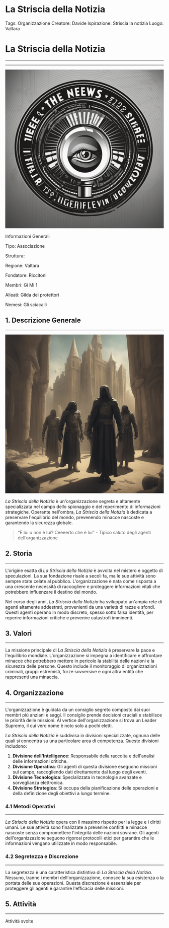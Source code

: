 # La Striscia della Notizia

Tags: Organizzazione
Creatore: Davide
Ispirazione: Striscia la notizia
Luogo: Valtara

# La Striscia della Notizia

---

---

![create-a-logo-for-the-news-strip-a-secret-organization-specializing-in-espionage-and-information-.png](La%20Striscia%20della%20Notizia%20c8a28097b17441cf8bf5943cbc38334d/create-a-logo-for-the-news-strip-a-secret-organization-specializing-in-espionage-and-information-.png)

Informazioni Generali

Tipo: Associazione

Struttura:

Regione: Valtara

Fondatore: Riccitoni

Membri: Gi Mi 1

Alleati: Gilda dei protettori

Nemesi: Gli sciacalli

## 1. Descrizione Generale

---

![a-group-of-spies-during-a-mission-they-cover-in-shadow-while-two-kings-exchange-goods-medieval-fan.png](La%20Striscia%20della%20Notizia%20c8a28097b17441cf8bf5943cbc38334d/a-group-of-spies-during-a-mission-they-cover-in-shadow-while-two-kings-exchange-goods-medieval-fan.png)

*La Striscia della Notizia* è un'organizzazione segreta e altamente specializzata nel campo dello spionaggio e del reperimento di informazioni strategiche. Operante nell'ombra, *La Striscia della Notizia* è dedicata a preservare l'equilibrio del mondo, prevenendo minacce nascoste e garantendo la sicurezza globale.

> “È lui o non è lui? Ceeeerto che è lui” - Tipico saluto degli agenti dell’organizzazione
> 

## 2. Storia

---

L'origine esatta di *La Striscia della Notizia* è avvolta nel mistero e oggetto di speculazioni. La sua fondazione risale a secoli fa, ma le sue attività sono sempre state celate al pubblico. L'organizzazione è nata come risposta a una crescente necessità di raccogliere e proteggere informazioni vitali che potrebbero influenzare il destino del mondo.

Nel corso degli anni, *La Striscia della Notizia* ha sviluppato un'ampia rete di agenti altamente addestrati, provenienti da una varietà di razze e sfondi. Questi agenti operano in modo discreto, spesso sotto falsa identità, per reperire informazioni critiche e prevenire catastrofi imminenti.

## 3. Valori

---

La missione principale di *La Striscia della Notizia* è preservare la pace e l'equilibrio mondiale. L'organizzazione si impegna a identificare e affrontare minacce che potrebbero mettere in pericolo la stabilità delle nazioni e la sicurezza delle persone. Questo include il monitoraggio di organizzazioni criminali, gruppi estremisti, forze sovversive e ogni altra entità che rappresenti una minaccia.

## 4. Organizzazione

---

L'organizzazione è guidata da un consiglio segreto composto dai suoi membri più anziani e saggi. Il consiglio prende decisioni cruciali e stabilisce le priorità delle missioni. Al vertice dell'organizzazione si trova un Leader Supremo, il cui vero nome è noto solo a pochi eletti.

*La Striscia della Notizia* è suddivisa in divisioni specializzate, ognuna delle quali si concentra su una particolare area di competenza. Queste divisioni includono:

1. **Divisione dell'Intelligence**: Responsabile della raccolta e dell'analisi delle informazioni critiche.
2. **Divisione Operativa**: Gli agenti di questa divisione eseguono missioni sul campo, raccogliendo dati direttamente dal luogo degli eventi.
3. **Divisione Tecnologica**: Specializzata in tecnologie avanzate e sorveglianza elettronica.
4. **Divisione Strategica**: Si occupa della pianificazione delle operazioni e della definizione degli obiettivi a lungo termine.

### 4.1 Metodi Operativi

---

*La Striscia della Notizia* opera con il massimo rispetto per la legge e i diritti umani. Le sue attività sono finalizzate a prevenire conflitti e minacce nascoste senza compromettere l'integrità delle nazioni sovrane. Gli agenti dell'organizzazione seguono rigorosi protocolli etici per garantire che le informazioni vengano utilizzate in modo responsabile.

### 4.2 Segretezza e Discrezione

---

La segretezza è una caratteristica distintiva di *La Striscia della Notizia*. Nessuno, tranne i membri dell'organizzazione, conosce la sua esistenza o la portata delle sue operazioni. Questa discrezione è essenziale per proteggere gli agenti e garantire l'efficacia delle missioni.

## 5. Attività

---

Attività svolte
